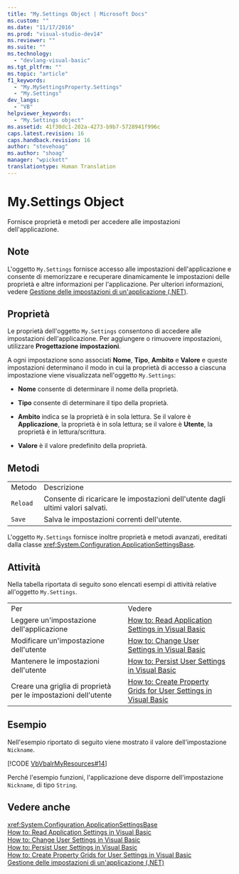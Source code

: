 ```yaml
---
title: "My.Settings Object | Microsoft Docs"
ms.custom: ""
ms.date: "11/17/2016"
ms.prod: "visual-studio-dev14"
ms.reviewer: ""
ms.suite: ""
ms.technology: 
  - "devlang-visual-basic"
ms.tgt_pltfrm: ""
ms.topic: "article"
f1_keywords: 
  - "My.MySettingsProperty.Settings"
  - "My.Settings"
dev_langs: 
  - "VB"
helpviewer_keywords: 
  - "My.Settings object"
ms.assetid: 41f30dc1-202a-4273-b9b7-5728941f996c
caps.latest.revision: 16
caps.handback.revision: 16
author: "stevehoag"
ms.author: "shoag"
manager: "wpickett"
translationtype: Human Translation
---
```

# My.Settings Object
Fornisce proprietà e metodi per accedere alle impostazioni dell'applicazione.  
  
## Note  
 L'oggetto `My.Settings` fornisce accesso alle impostazioni dell'applicazione e consente di memorizzare e recuperare dinamicamente le impostazioni delle proprietà e altre informazioni per l'applicazione.  Per ulteriori informazioni, vedere [Gestione delle impostazioni di un'applicazione \(.NET\)](/visual-studio/ide/managing-application-settings-dotnet).  
  
## Proprietà  
 Le proprietà dell'oggetto `My.Settings` consentono di accedere alle impostazioni dell'applicazione.  Per aggiungere o rimuovere impostazioni, utilizzare **Progettazione impostazioni**.  
  
 A ogni impostazione sono associati **Nome**, **Tipo**, **Ambito** e **Valore** e queste impostazioni determinano il modo in cui la proprietà di accesso a ciascuna impostazione viene visualizzata nell'oggetto `My.Settings`:  
  
-   **Nome** consente di determinare il nome della proprietà.  
  
-   **Tipo** consente di determinare il tipo della proprietà.  
  
-   **Ambito** indica se la proprietà è in sola lettura.  Se il valore è **Applicazione**, la proprietà è in sola lettura; se il valore è **Utente**, la proprietà è in lettura\/scrittura.  
  
-   **Valore** è il valore predefinito della proprietà.  
  
## Metodi  
  
|||  
|-|-|  
|Metodo|Descrizione|  
|`Reload`|Consente di ricaricare le impostazioni dell'utente dagli ultimi valori salvati.|  
|`Save`|Salva le impostazioni correnti dell'utente.|  
  
 L'oggetto `My.Settings` fornisce inoltre proprietà e metodi avanzati, ereditati dalla classe <xref:System.Configuration.ApplicationSettingsBase>.  
  
## Attività  
 Nella tabella riportata di seguito sono elencati esempi di attività relative all'oggetto `My.Settings`.  
  
|||  
|-|-|  
|Per|Vedere|  
|Leggere un'impostazione dell'applicazione|[How to: Read Application Settings in Visual Basic](../../../visual-basic/developing-apps/programming/app-settings/how-to-read-application-settings.md)|  
|Modificare un'impostazione dell'utente|[How to: Change User Settings in Visual Basic](../../../visual-basic/developing-apps/programming/app-settings/how-to-change-user-settings.md)|  
|Mantenere le impostazioni dell'utente|[How to: Persist User Settings in Visual Basic](../../../visual-basic/developing-apps/programming/app-settings/how-to-persist-user-settings.md)|  
|Creare una griglia di proprietà per le impostazioni dell'utente|[How to: Create Property Grids for User Settings in Visual Basic](../../../visual-basic/developing-apps/programming/app-settings/how-to-create-property-grids-for-user-settings.md)|  
  
## Esempio  
 Nell'esempio riportato di seguito viene mostrato il valore dell'impostazione `Nickname`.  
  
 [!CODE [VbVbalrMyResources#14](../CodeSnippet/VS_Snippets_VBCSharp/VbVbalrMyResources#14)]  
  
 Perché l'esempio funzioni, l'applicazione deve disporre dell'impostazione `Nickname`, di tipo `String`.  
  
## Vedere anche  
 <xref:System.Configuration.ApplicationSettingsBase>   
 [How to: Read Application Settings in Visual Basic](../../../visual-basic/developing-apps/programming/app-settings/how-to-read-application-settings.md)   
 [How to: Change User Settings in Visual Basic](../../../visual-basic/developing-apps/programming/app-settings/how-to-change-user-settings.md)   
 [How to: Persist User Settings in Visual Basic](../../../visual-basic/developing-apps/programming/app-settings/how-to-persist-user-settings.md)   
 [How to: Create Property Grids for User Settings in Visual Basic](../../../visual-basic/developing-apps/programming/app-settings/how-to-create-property-grids-for-user-settings.md)   
 [Gestione delle impostazioni di un'applicazione \(.NET\)](/visual-studio/ide/managing-application-settings-dotnet)